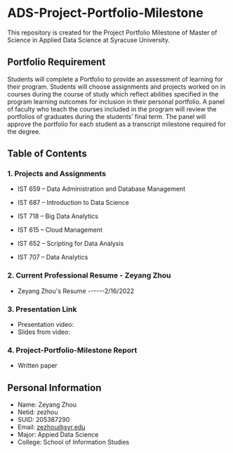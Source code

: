 # ADS-Project-Portfolio-Milestone
This repository is created for the Project Portfolio Milestone of Master of Science in Applied Data Science at Syracuse University. 

## Portfolio Requirement
Students will complete a Portfolio to provide an assessment of learning for their program. Students will choose assignments and projects worked on in courses during the course of study which reflect abilities specified in the program learning outcomes for inclusion in their personal portfolio. A panel of faculty who teach the courses included in the program will review the portfolios of graduates during the students’ final term. The panel will approve the portfolio for each student as a transcript milestone required for the degree.

## Table of Contents
### 1. Projects and Assignments
* IST 659 – Data Administration and Database Management

* IST 687 – Introduction to Data Science

* IST 718 – Big Data Analytics

* IST 615 – Cloud Management

* IST 652 – Scripting for Data Analysis

* IST 707 – Data Analytics
### 2. Current Professional Resume - Zeyang Zhou
* Zeyang Zhou's Resume ------2/16/2022

### 3. Presentation Link
* Presentation video:
* Slides from video: 
### 4. Project-Portfolio-Milestone Report
* Written paper
## Personal Information
* Name: Zeyang Zhou
* Netid: zezhou
* SUID: 205387290
* Email: zezhou@syr.edu
* Major: Appied Data Science
* College: School of Information Studies
